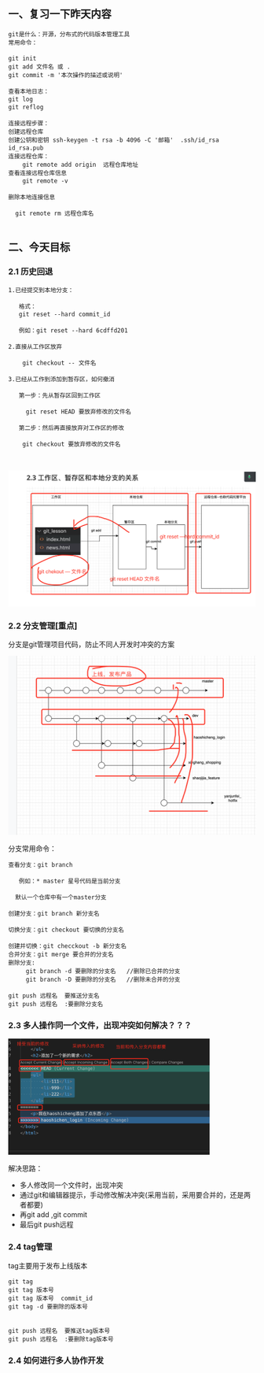 ## 一、复习一下昨天内容

```
git是什么：开源，分布式的代码版本管理工具
常用命令：

git init 
git add 文件名 或 .
git commit -m '本次操作的描述或说明'

查看本地日志：
git log
git reflog

连接远程步骤：
创建远程仓库
创建公钥和密钥 ssh-keygen -t rsa -b 4096 -C '邮箱'  .ssh/id_rsa  id_rsa.pub
连接远程仓库：
    git remote add origin  远程仓库地址
查看连接远程仓库信息
    git remote -v
    
删除本地连接信息

  git remote rm 远程仓库名
 
```



## 二、今天目标

### 2.1 历史回退

```
1.已经提交到本地分支：

   格式：
   git reset --hard commit_id
   
   例如：git reset --hard 6cdffd201
   
2.直接从工作区放弃

	git checkout -- 文件名

3.已经从工作到添加到暂存区，如何撤消

   第一步：先从暂存区回到工作区
   
     git reset HEAD 要放弃修改的文件名
     
   第二步：然后再直接放弃对工作区的修改
   
    git checkout 要放弃修改的文件名
 
 

```

<img src="media/image-20220422104926951.png" alt="image-20220422104926951" style="zoom:50%;" />

### 2.2 分支管理[重点]

分支是git管理项目代码，防止不同人开发时冲突的方案

<img src="media/image-20220422105929463.png" alt="image-20220422105929463" style="zoom:50%;" />



分支常用命令：

```
查看分支：git branch    

   例如：* master 星号代码是当前分支  
   
  默认一个仓库中有一个master分支
   
创建分支：git branch 新分支名

切换分支：git checkout 要切换的分支名

创建并切换：git checckout -b 新分支名
合并分支：git merge 要合并的分支名
删除分支: 
     git branch -d 要删除的分支名   //删除已合并的分支
     git branch -D 要删除的分支名   //删除未合并的分支

git push 远程名  要推送分支名
git push 远程名  :要删除分支名
```



### 2.3 多人操作同一个文件，出现冲突如何解决？？？

<img src="media/image-20220422113902317.png" alt="image-20220422113902317" style="zoom:40%;" />

解决思路：

- 多人修改同一个文件时，出现冲突
- 通过git和编辑器提示，手动修改解决冲突(采用当前，采用要合并的，还是两者都要)
- 再git add ,git commit 
- 最后git push远程

### 2.4 tag管理

tag主要用于发布上线版本

```
git tag
git tag 版本号
git tag 版本号  commit_id
git tag -d 要删除的版本号


git push 远程名  要推送tag版本号
git push 远程名  :要删除tag版本号
```



### 2.4 如何进行多人协作开发